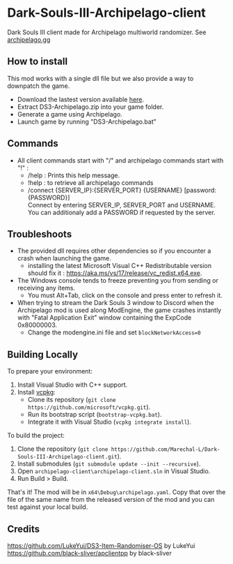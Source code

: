 # Dark-Souls-III-Archipelago-client

Dark Souls III client made for Archipelago multiworld randomizer. See [archipelago.gg](https://archipelago.gg/)

## How to install

This mod works with a single dll file but we also provide a way to downpatch the game.

- Download the lastest version available [here](https://github.com/Marechal-L/Dark-Souls-III-Archipelago-client/releases).
- Extract DS3-Archipelago.zip into your game folder.
- Generate a game using Archipelago.
- Launch game by running "DS3-Archipelago.bat"

## Commands
- All client commands start with "/" and archipelago commands start with "!" :
	- /help : Prints this help message.
	- !help : to retrieve all archipelago commands
	- /connect {SERVER_IP}:{SERVER_PORT} {USERNAME} [password:{PASSWORD}]  
	Connect by entering SERVER_IP, SERVER_PORT and USERNAME. You can additionaly add a PASSWORD if requested by the server.
	
## Troubleshoots
- The provided dll requires other dependencies so if you encounter a crash when launching the game.
   - installing the latest Microsoft Visual C++ Redistributable version should fix it : https://aka.ms/vs/17/release/vc_redist.x64.exe.
- The Windows console tends to freeze preventing you from sending or receiving any items.
   - You must Alt+Tab, click on the console and press enter to refresh it.
- When trying to stream the Dark Souls 3 window to Discord when the Archipelago mod is used along ModEngine, the game crashes instantly with "Fatal Application Exit" window containing the ExpCode 0x80000003.
   - Change the modengine.ini file and set `blockNetworkAccess=0`

## Building Locally

To prepare your environment:

1. Install Visual Studio with C++ support.
2. Install [vcpkg](https://learn.microsoft.com/en-us/vcpkg/get_started/get-started-vs):
   - Clone its repository (`git clone https://github.com/microsoft/vcpkg.git`).
   - Run its bootstrap script (`bootstrap-vcpkg.bat`).
   - Integrate it with Visual Studio (`vcpkg integrate install`).

To build the project:

1. Clone the repository (`git clone https://github.com/Marechal-L/Dark-Souls-III-Archipelago-client.git`).
2. Install submodules (`git submodule update --init --recursive`).
3. Open `archipelago-client\archipelago-client.sln` in Visual Studio.
4. Run Build > Build.

That's it! The mod will be in `x64\Debug\archipelago.yaml`. Copy that over the file of the same
name from the released version of the mod and you can test against your local build.

## Credits
https://github.com/LukeYui/DS3-Item-Randomiser-OS by LukeYui  
https://github.com/black-sliver/apclientpp by black-sliver



